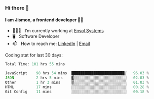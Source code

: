 ### Hi there 👋

#### I am Jismon, a frontend developer 👦🏻

- 🧑🏻‍💻   &nbsp; I’m currently working at <a href='https://www.ensolsystems.com/' target="_blank">Ensol Systems</a>
- 🖥   &nbsp; Software Developer
- 📫   &nbsp; How to reach me: <a href='https://www.linkedin.com/in/jismonthomas/'>LinkedIn</a> | <a href='mailto:hellojismonthomas@gmail.com'>Email</a>

Coding stat for last 30 days:
<!--START_SECTION:waka-->

```javascript
Total Time: 101 hrs 55 mins

JavaScript    98 hrs 54 mins  ████████████████████████░   96.03 %
JSON          2 hrs 5 mins    ▓░░░░░░░░░░░░░░░░░░░░░░░░   02.03 %
Other         1 hr 3 mins     ▒░░░░░░░░░░░░░░░░░░░░░░░░   01.03 %
HTML          17 mins         ░░░░░░░░░░░░░░░░░░░░░░░░░   00.28 %
Git Config    11 mins         ░░░░░░░░░░░░░░░░░░░░░░░░░   00.18 %
```

<!--END_SECTION:waka-->

<!--
**jismonthomas/jismonthomas** is a ✨ _special_ ✨ repository because its `README.md` (this file) appears on your GitHub profile.

Here are some ideas to get you started:

- 🔭 I’m currently working on ...
- 🌱 I’m currently learning ...
- 👯 I’m looking to collaborate on ...
- 🤔 I’m looking for help with ...
- 💬 Ask me about ...
- 📫 How to reach me: ...
- 😄 Pronouns: ...
- ⚡ Fun fact: ...
-->
